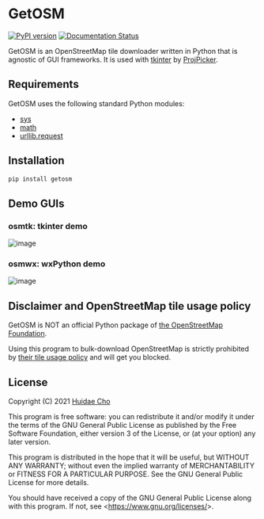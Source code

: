 # GetOSM

[![PyPI version](https://badge.fury.io/py/getosm.svg)](https://badge.fury.io/py/getosm)
[![Documentation Status](https://readthedocs.org/projects/getosm/badge/?version=latest)](https://getosm.readthedocs.io/en/latest/?badge=latest)

GetOSM is an OpenStreetMap tile downloader written in Python that is agnostic of
GUI frameworks. It is used with
[tkinter](https://docs.python.org/3/library/tkinter.html) by
[ProjPicker](https://github.com/HuidaeCho/projpicker).

## Requirements

GetOSM uses the following standard Python modules:
* [sys](https://docs.python.org/3/library/sys.html)
* [math](https://docs.python.org/3/library/math.html)
* [urllib.request](https://docs.python.org/3/library/urllib.request.html)

## Installation

```bash
pip install getosm
```

## Demo GUIs

### osmtk: tkinter demo

![image](https://user-images.githubusercontent.com/7456117/126282231-34260f42-316d-4da9-9f0a-b95832f48d85.png)

### osmwx: wxPython demo

![image](https://user-images.githubusercontent.com/7456117/127703838-85809b56-d081-4db1-9184-d3d2673d1c63.png)

## Disclaimer and OpenStreetMap tile usage policy

GetOSM is NOT an official Python package of
[the OpenStreetMap Foundation](https://osmfoundation.org/).

Using this program to bulk-download OpenStreetMap is strictly prohibited by
[their tile usage policy](https://operations.osmfoundation.org/policies/tiles/)
and will get you blocked.

## License

Copyright (C) 2021 [Huidae Cho](https://idea.isnew.info/)

This program is free software: you can redistribute it and/or modify
it under the terms of the GNU General Public License as published by
the Free Software Foundation, either version 3 of the License, or
(at your option) any later version.

This program is distributed in the hope that it will be useful,
but WITHOUT ANY WARRANTY; without even the implied warranty of
MERCHANTABILITY or FITNESS FOR A PARTICULAR PURPOSE.  See the
GNU General Public License for more details.

You should have received a copy of the GNU General Public License
along with this program.  If not, see <<https://www.gnu.org/licenses/>>.
